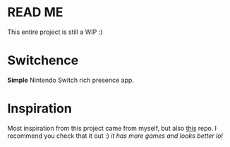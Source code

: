 # READ ME
This entire project is still a WIP :)

# Switchence
**Simple** Nintendo Switch rich presence app.

# Inspiration
Most inspiration from this project came from myself, but also [this](https://github.com/Da532/NS-RPC) repo. I recommend you check that it out :) *it has more games and looks better lol*

